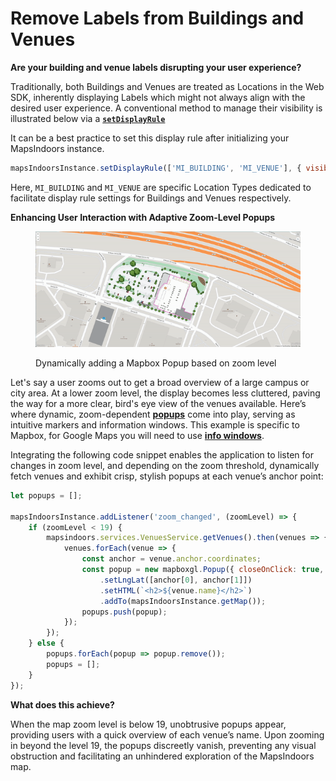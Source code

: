 # Remove Labels from Buildings and Venues

**Are your building and venue labels disrupting your user experience?**

Traditionally, both Buildings and Venues are treated as Locations in the Web SDK, inherently displaying Labels which might not always align with the desired user experience. A conventional method to manage their visibility is illustrated below via a [**`setDisplayRule`**](https://app.mapsindoors.com/mapsindoors/js/sdk/latest/docs/mapsindoors.MapsIndoors.html#setDisplayRule)

It can be a best practice to set this display rule after initializing your MapsIndoors instance.

```javascript
mapsIndoorsInstance.setDisplayRule(['MI_BUILDING', 'MI_VENUE'], { visible: false });
```

Here, `MI_BUILDING` and `MI_VENUE` are specific Location Types dedicated to facilitate display rule settings for Buildings and Venues respectively.

**Enhancing User Interaction with Adaptive Zoom-Level Popups**

<figure><img src="../../.gitbook/assets/zoom_popup_venue_building (1).gif" alt=""><figcaption><p>Dynamically adding a Mapbox Popup based on zoom level</p></figcaption></figure>

Let's say a user zooms out to get a broad overview of a large campus or city area. At a lower zoom level, the display becomes less cluttered, paving the way for a more clear, bird's eye view of the venues available. Here’s where dynamic, zoom-dependent [**popups**](https://docs.mapbox.com/mapbox-gl-js/example/popup/) come into play, serving as intuitive markers and information windows. This example is specific to Mapbox, for Google Maps you will need to use [**info windows**](https://developers.google.com/maps/documentation/javascript/infowindows).

Integrating the following code snippet enables the application to listen for changes in zoom level, and depending on the zoom threshold, dynamically fetch venues and exhibit crisp, stylish popups at each venue’s anchor point:

```javascript
let popups = [];  

mapsIndoorsInstance.addListener('zoom_changed', (zoomLevel) => {
    if (zoomLevel < 19) {
        mapsindoors.services.VenuesService.getVenues().then(venues => {
            venues.forEach(venue => {
                const anchor = venue.anchor.coordinates;
                const popup = new mapboxgl.Popup({ closeOnClick: true, closeButton: false, className: 'custom-popup' })
                    .setLngLat([anchor[0], anchor[1]])
                    .setHTML(`<h2>${venue.name}</h2>`)
                    .addTo(mapsIndoorsInstance.getMap());
                popups.push(popup);
            });
        });
    } else {
        popups.forEach(popup => popup.remove());
        popups = [];
    }
});
```

**What does this achieve?**&#x20;

When the map zoom level is below 19, unobtrusive popups appear, providing users with a quick overview of each venue’s name. Upon zooming in beyond the level 19, the popups discreetly vanish, preventing any visual obstruction and facilitating an unhindered exploration of the MapsIndoors map.

